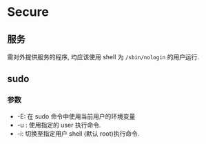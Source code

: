 # Secure

## 服务
需对外提供服务的程序, 均应该使用 shell 为 `/sbin/nologin` 的用户运行.

## sudo

### 参数
* -E: 在 sudo 命令中使用当前用户的环境变量
* -u <user>: 使用指定的 user 执行命令.
* -i: 切换至指定用户 shell (默认 root)执行命令.  